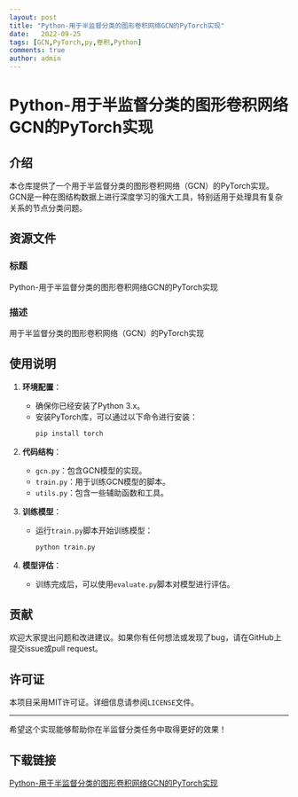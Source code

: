 ```yaml
---
layout: post
title: "Python-用于半监督分类的图形卷积网络GCN的PyTorch实现"
date:   2022-09-25
tags: [GCN,PyTorch,py,卷积,Python]
comments: true
author: admin
---
```

# Python-用于半监督分类的图形卷积网络GCN的PyTorch实现

## 介绍

本仓库提供了一个用于半监督分类的图形卷积网络（GCN）的PyTorch实现。GCN是一种在图结构数据上进行深度学习的强大工具，特别适用于处理具有复杂关系的节点分类问题。

## 资源文件

### 标题
Python-用于半监督分类的图形卷积网络GCN的PyTorch实现

### 描述
用于半监督分类的图形卷积网络（GCN）的PyTorch实现

## 使用说明

1. **环境配置**：
   - 确保你已经安装了Python 3.x。
   - 安装PyTorch库，可以通过以下命令进行安装：
     ```bash
     pip install torch
     ```

2. **代码结构**：
   - `gcn.py`：包含GCN模型的实现。
   - `train.py`：用于训练GCN模型的脚本。
   - `utils.py`：包含一些辅助函数和工具。

3. **训练模型**：
   - 运行`train.py`脚本开始训练模型：
     ```bash
     python train.py
     ```

4. **模型评估**：
   - 训练完成后，可以使用`evaluate.py`脚本对模型进行评估。

## 贡献

欢迎大家提出问题和改进建议。如果你有任何想法或发现了bug，请在GitHub上提交issue或pull request。

## 许可证

本项目采用MIT许可证。详细信息请参阅`LICENSE`文件。

---

希望这个实现能够帮助你在半监督分类任务中取得更好的效果！

## 下载链接

[Python-用于半监督分类的图形卷积网络GCN的PyTorch实现](https://pan.quark.cn/s/391bf18f3ee4)